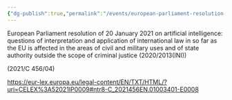```yaml
---
{"dg-publish":true,"permalink":"/events/european-parliament-resolution-of-20-january-2021-on-artificial-intelligence/","tags":["#event","#europeanparliament"]}
---
```


European Parliament resolution of 20 January 2021 on artificial intelligence: questions of interpretation and application of international law in so far as the EU is affected in the areas of civil and military uses and of state authority outside the scope of criminal justice (2020/2013(INI))

(2021/C 456/04)

https://eur-lex.europa.eu/legal-content/EN/TXT/HTML/?uri=CELEX%3A52021IP0009#ntr8-C_2021456EN.01003401-E0008

